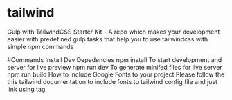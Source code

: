 # tailwind

Gulp with TailwindCSS Starter Kit - A repo which makes your development easier with predefined gulp tasks that help you to use tailwindcss with simple npm commands

#Commands
Install Dev Depedencies
 npm install
To start development and server for live preview
 npm run dev
To generate minifed files for live server
 npm run build 
How to include Google Fonts to your project
Please follow the this tailwind documentation to include fonts to tailwind config file and just link using <link> tag
